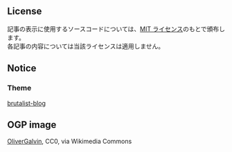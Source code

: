 ## License

記事の表示に使用するソースコードについては、[MIT ライセンス](https://opensource.org/licenses/MIT)のもとで頒布します。  
各記事の内容については当該ライセンスは適用しません。

## Notice

### Theme

[brutalist-blog](https://github.com/andrewhwanpark/brutalist-blog)

## OGP image

[OliverGalvin](https://commons.wikimedia.org/wiki/File:Mattel-Aquarius-Computer-FL.png), CC0, via Wikimedia Commons
